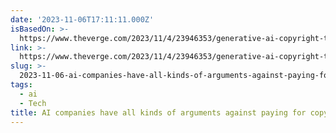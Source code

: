 ```yaml
---
date: '2023-11-06T17:11:11.000Z'
isBasedOn: >-
  https://www.theverge.com/2023/11/4/23946353/generative-ai-copyright-training-data-openai-microsoft-google-meta-stabilityai
link: >-
  https://www.theverge.com/2023/11/4/23946353/generative-ai-copyright-training-data-openai-microsoft-google-meta-stabilityai
slug: >-
  2023-11-06-ai-companies-have-all-kinds-of-arguments-against-paying-for-copyrighted-con
tags:
  - ai
  - Tech
title: AI companies have all kinds of arguments against paying for copyrighted con
---
```


